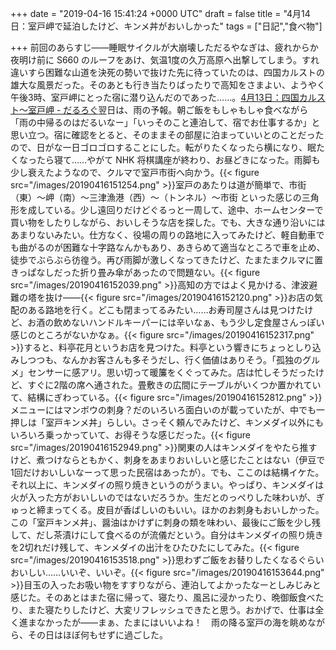 
+++
date = "2019-04-16 15:41:24 +0000 UTC"
draft = false
title = "4月14日：室戸岬で延泊したけど、キンメ丼がおいしかった"
tags = ["日記","食べ物"]

+++
前回のあらすじ――睡眠サイクルが大崩壊しただるやなぎは、疲れからか夜明け前に S660 のルーフをあけ、気温1度の久万高原へ出撃してしまう。すれ違いすら困難な山道を決死の勢いで抜けた先に待っていたのは、四国カルストの雄大な風景だった。そのあとも行き当たりばったりで高知をさまよい、ようやく午後3時、室戸岬にとった宿に潜り込んだのであった……。[4月13日：四国カルスト～室戸岬 - だるろぐ](https://blog.daruyanagi.jp/entry/2019/04/14/062210)翌日は、雨の予報。朝ご飯をもしゃもしゃ食べながら「雨の中帰るのはだるいなー」「いっそのこと連泊して、宿でお仕事するか」と思い立つ。宿に確認をとると、そのままその部屋に泊まっていいとのことだったので、日がな一日ゴロゴロすることにした。転がりたくなったら横になり、眠たくなったら寝て……やがて NHK 将棋講座が終わり、お昼どきになった。雨脚も少し衰えたようなので、クルマで室戸市街へ向かう。{{< figure src="/images/20190416151254.png"  >}}室戸のあたりは道が簡単で、市街（東）～岬（南）～三津漁港（西）～（トンネル）～市街 といった感じの三角形を成している。少し遠回りだけどぐるっと一周して、途中、ホームセンターで買い物をしたりしながら、おいしそうな店を探した。でも、大きな通り沿いにはあまりないみたい。仕方なく、役場の周りの路地に入ってみたけど、軽自動車でも曲がるのが困難な十字路なんかもあり、あきらめて適当なところで車を止め、徒歩でぶらぶら彷徨う。再び雨脚が激しくなってきたけど、たまたまクルマに置きっぱなしだった折り畳み傘があったので問題ない。{{< figure src="/images/20190416152039.png"  >}}高知の方ではよく見かける、津波避難の塔を抜け――{{< figure src="/images/20190416152120.png"  >}}お店の気配のある路地を行く。どこも閉まってるみたい……お寿司屋さんは見つけたけど、お酒の飲めないハンドルキーパーには辛いなぁ、もう少し定食屋さんっぽい感じのところがないかなぁ。{{< figure src="/images/20190416152317.png"  >}}すると、料亭花月というお店を見つけた。料亭という響きにちょっとしり込みしつつも、なんかお客さんも多そうだし、行く価値はありそう。「孤独のグルメ」センサーに感アリ。思い切って暖簾をくぐってみた。店は忙しそうだったけど、すぐに2階の席へ通された。畳敷きの広間にテーブルがいくつか置かれていて、結構にぎわっている。{{< figure src="/images/20190416152812.png"  >}}メニューにはマンボウの刺身？だのいろいろ面白いのが載っていたが、中でも一押しは「室戸キンメ丼」らしい。さっそく頼んでみたけど、キンメダイ以外にもいろいろ乗っかっていて、お得そうな感じだった。{{< figure src="/images/20190416152949.png"  >}}関東の人はキンメダイをやたら推すけど、煮つけならともかく、刺身をあまりおいしいと感じたことはない（伊豆で1回だけおいしいなーって思った民宿はあったが）。でも、ここのは結構イケた。それ以上に、キンメダイの照り焼きというのがうまい。やっぱり、キンメダイは火が入った方がおいしいのではないだろうか。生だとのっぺりした味わいが、ぎゅっと締まってくる。皮目が香ばしいのもいい。ほかのお刺身もおいしかった。この「室戸キンメ丼」、醤油はかけずに刺身の類を味わい、最後にご飯を少し残して、だし茶漬けにして食べるのが流儀だという。自分はキンメダイの照り焼きを2切れだけ残して、キンメダイの出汁をひたひたにしてみた。{{< figure src="/images/20190416153518.png"  >}}思わずご飯をお替りしたくなるぐらいおいしい……いいぞ、いいぞ。{{< figure src="/images/20190416153644.png"  >}}目玉の入ったお吸い物をすすりながら、連泊してよかったなーとしみじみと感じた。そのあとはまた宿に帰って、寝たり、風呂に浸かったり、晩御飯食べたり、また寝たりしたけど、大変リフレッシュできたと思う。おかげで、仕事は全く進まなかったが――まぁ、たまにはいいよね！　雨の降る室戸の海を眺めながら、その日はほぼ何もせずに過ごした。


